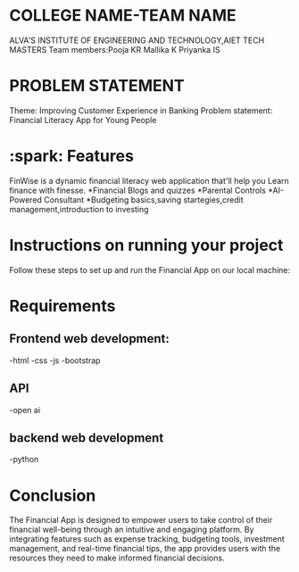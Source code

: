 # COLLEGE NAME-TEAM NAME
ALVA'S INSTITUTE OF ENGINEERING AND TECHNOLOGY,AIET TECH MASTERS
Team members:Pooja KR
             Mallika K
             Priyanka IS

# PROBLEM STATEMENT
Theme: Improving Customer Experience in Banking  Problem statement: Financial Literacy App for Young People

# :spark: Features
FinWise is a dynamic financial literacy web application that'll help you Learn finance with finesse.
*Financial Blogs and quizzes
*Parental Controls
*AI-Powered Consultant
*Budgeting basics,saving startegies,credit management,introduction to investing

# Instructions on running your project
Follow these steps to set up and run the Financial App on our local machine:
# Requirements

## Frontend web development:
-html
-css
-js
-bootstrap

## API
-open ai

## backend web development
-python

# Conclusion
The Financial App is designed to empower users to take control of their financial well-being through an intuitive and engaging platform. By integrating features such as expense tracking, budgeting tools, investment management, and real-time financial tips, the app provides users with the resources they need to make informed financial decisions.
